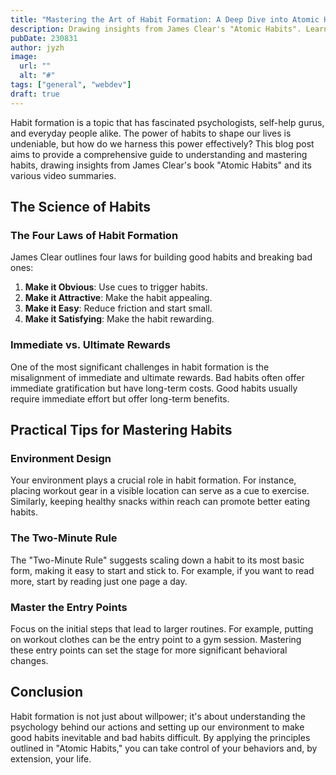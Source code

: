 ```yaml
---
title: "Mastering the Art of Habit Formation: A Deep Dive into Atomic Habits"
description: Drawing insights from James Clear's "Atomic Habits". Learn practical tips and real-world applications to improve your habits and your life.
pubDate: 230831
author: jyzh
image:
  url: ""
  alt: "#"
tags: ["general", "webdev"]
draft: true
---
```


Habit formation is a topic that has fascinated psychologists, self-help gurus,
and everyday people alike. The power of habits to shape our lives is undeniable,
but how do we harness this power effectively? This blog post aims to provide a
comprehensive guide to understanding and mastering habits, drawing insights from
James Clear's book "Atomic Habits" and its various video summaries.

## The Science of Habits

### The Four Laws of Habit Formation

James Clear outlines four laws for building good habits and breaking bad ones:

1. **Make it Obvious**: Use cues to trigger habits.
2. **Make it Attractive**: Make the habit appealing.
3. **Make it Easy**: Reduce friction and start small.
4. **Make it Satisfying**: Make the habit rewarding.

### Immediate vs. Ultimate Rewards

One of the most significant challenges in habit formation is the misalignment of
immediate and ultimate rewards. Bad habits often offer immediate gratification
but have long-term costs. Good habits usually require immediate effort but offer
long-term benefits.

## Practical Tips for Mastering Habits

### Environment Design

Your environment plays a crucial role in habit formation. For instance, placing
workout gear in a visible location can serve as a cue to exercise. Similarly,
keeping healthy snacks within reach can promote better eating habits.

### The Two-Minute Rule

The "Two-Minute Rule" suggests scaling down a habit to its most basic form,
making it easy to start and stick to. For example, if you want to read more,
start by reading just one page a day.

### Master the Entry Points

Focus on the initial steps that lead to larger routines. For example, putting on
workout clothes can be the entry point to a gym session. Mastering these entry
points can set the stage for more significant behavioral changes.

## Conclusion

Habit formation is not just about willpower; it's about understanding the
psychology behind our actions and setting up our environment to make good habits
inevitable and bad habits difficult. By applying the principles outlined in
"Atomic Habits," you can take control of your behaviors and, by extension, your
life.
